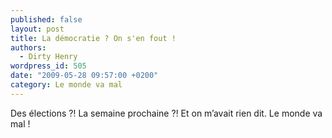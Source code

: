 ```yaml
---
published: false
layout: post
title: La démocratie ? On s'en fout !
authors:
  - Dirty Henry
wordpress_id: 505
date: "2009-05-28 09:57:00 +0200"
category: Le monde va mal
---
```


Des élections ⁈ La semaine prochaine ⁈ Et on m’avait rien dit. Le monde va mal !
